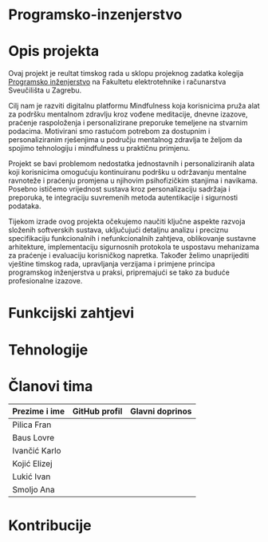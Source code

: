 # Programsko-inzenjerstvo
# Opis projekta
Ovaj projekt je reultat timskog rada u sklopu projeknog zadatka kolegija [Programsko inženjerstvo](https://www.fer.unizg.hr/predmet/proinz) na Fakultetu elektrotehnike i računarstva Sveučilišta u Zagrebu.

Cilj nam je razviti digitalnu platformu Mindfulness koja korisnicima pruža alat za podršku mentalnom zdravlju kroz vođene meditacije, dnevne izazove, praćenje raspoloženja i personalizirane preporuke temeljene na stvarnim podacima. Motivirani smo rastućom potrebom za dostupnim i personaliziranim rješenjima u području mentalnog zdravlja te željom da spojimo tehnologiju i mindfulness u praktičnu primjenu.

Projekt se bavi problemom nedostatka jednostavnih i personaliziranih alata koji korisnicima omogućuju kontinuiranu podršku u održavanju mentalne ravnoteže i praćenju promjena u njihovim psihofizičkim stanjima i navikama. Posebno ističemo vrijednost sustava kroz personalizaciju sadržaja i preporuka, te integraciju suvremenih metoda autentikacije i sigurnosti podataka.

Tijekom izrade ovog projekta očekujemo naučiti ključne aspekte razvoja složenih softverskih sustava, uključujući detaljnu analizu i preciznu specifikaciju funkcionalnih i nefunkcionalnih zahtjeva, oblikovanje sustavne arhitekture, implementaciju sigurnosnih protokola te uspostavu mehanizama za praćenje i evaluaciju korisničkog napretka. Također želimo unaprijediti vještine timskog rada, upravljanja verzijama i primjene principa programskog inženjerstva u praksi, pripremajući se tako za buduće profesionalne izazove.
# Funkcijski zahtjevi
# Tehnologije
# Članovi tima
| Prezime i ime | GitHub profil | Glavni doprinos |
|----------------|---------------|-----------------|
| Pilica Fran |  |  |
| Baus Lovre |  |  |
| Ivančić Karlo |  |  |
| Kojić Elizej |  |  |
| Lukić Ivan |  |  |
| Smoljo Ana |  |  |
# Kontribucije
